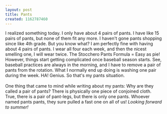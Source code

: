 ```yaml
---
layout: post
title: Pants
created: 1162787460
---
```

<p>I realized something today. I only have about 4 pairs of pants. I have like 15 pairs of pants, but none of them fit any more. I haven&#39;t gone pants shopping since like 4th grade. But you know what? I am perfectly fine with having about 4 pairs of pants. I wear all four each week, and then the nicest smelling one, I will wear twice. The Stocchero Pants Formula = Easy as pie!<br />
	However, things start getting complicated once baseball season starts. See, baseball practices are always in the morning, and I have to remove a pair of pants from the rotation. What I normally end up doing is washing one pair during the week. HA! Genius. So that&#39;s my pants situation.<br />
	<br />
	One thing that came to mind while writing about my pants: Why are they called a pair of pants? There is physically one piece of conjoined cloth. True, there is a pair of pant-legs, but there is only one pants. Whoever named pants pants, they sure pulled a fast one on all of us! <span style="font-style: italic;">Looking forward to summer!</span></p>
